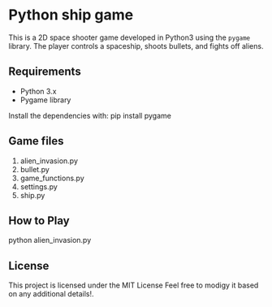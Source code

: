 # Python ship game

This is a 2D space shooter game developed in Python3 using the `pygame` library. The player controls a spaceship, shoots bullets, and fights off aliens.

## Requirements

- Python 3.x
- Pygame library

Install the dependencies with:
pip install pygame

## Game files
1. alien_invasion.py  
2. bullet.py  
3. game_functions.py  
4. settings.py  
5. ship.py  

## How to Play

python alien_invasion.py

## License

This project is licensed under the MIT License
Feel free to modigy it based on any additional details!.